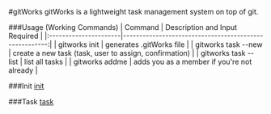 #gitWorks
gitWorks is a lightweight task management system on top of git.

###Usage (Working Commands)
| Command               | Description and Input Required                         |
|:----------------------|-------------------------------------------------------:|
| gitworks init         | generates .gitWorks file                               |
| gitworks task --new   | create a new task (task, user to assign, confirmation) |
| gitworks task --list  | list all tasks                                         |
| gitworks addme        | adds you as a member if you're not already             |

###Init
[init](http://zippy.gfycat.com/ScratchyPrestigiousBeardeddragon.gif)

###Task
[task](http://zippy.gfycat.com/PoshNewCockroach.gif)
